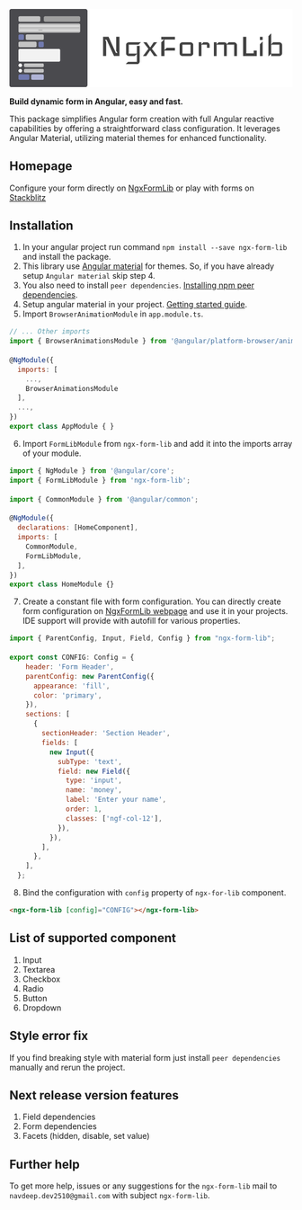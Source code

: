 ![alt text](https://github.com/Nav2510/form-lib-workspace/blob/develop/src/assets/icons/logo-lg.svg?raw=true)

**Build dynamic form in Angular, easy and fast.**

This package simplifies Angular form creation with full Angular reactive capabilities by offering a straightforward class configuration. It leverages Angular Material, utilizing material themes for enhanced functionality.

## Homepage

Configure your form directly on [NgxFormLib](https://ngx-form-lib.web.app/) or play with forms on [Stackblitz](https://stackblitz.com/edit/angular-ivy-5hodcd)


## Installation

1. In your angular project run command `npm install --save ngx-form-lib` and install the package.
2. This library use [Angular material](https://material.angular.io/) for themes. So, if you have already setup `Angular material` skip step 4.
3. You also need to install `peer dependencies`. [Installing npm peer dependencies](https://www.npmjs.com/package/npm-install-peers).
4. Setup angular material in your project. [Getting started guide](https://material.angular.io/guide/getting-started).
5. Import `BrowserAnimationModule` in `app.module.ts`.
```javascript
// ... Other imports
import { BrowserAnimationsModule } from '@angular/platform-browser/animations';

@NgModule({
  imports: [
    ...,
    BrowserAnimationsModule
  ],
  ...,
})
export class AppModule { }
```
6. Import `FormLibModule` from `ngx-form-lib` and add it into the imports array of your module.
```javascript
import { NgModule } from '@angular/core';
import { FormLibModule } from 'ngx-form-lib';

import { CommonModule } from '@angular/common';

@NgModule({
  declarations: [HomeComponent],
  imports: [
    CommonModule,
    FormLibModule,
  ],
})
export class HomeModule {}
```

7. Create a constant file with form configuration. You can directly create form configuration on [NgxFormLib webpage](https://ngx-form-lib.web.app/) and use it in your projects. IDE support will provide with autofill for various properties.
```javascript
import { ParentConfig, Input, Field, Config } from "ngx-form-lib";

export const CONFIG: Config = {
    header: 'Form Header',
    parentConfig: new ParentConfig({
      appearance: 'fill',
      color: 'primary',
    }),
    sections: [
      {
        sectionHeader: 'Section Header',
        fields: [
          new Input({
            subType: 'text',
            field: new Field({
              type: 'input',
              name: 'money',
              label: 'Enter your name',
              order: 1,
              classes: ['ngf-col-12'],
            }),
          }),
        ],
      },
    ],
  };
  ```


8. Bind the configuration with `config` property of `ngx-for-lib` component.
```html
<ngx-form-lib [config]="CONFIG"></ngx-form-lib>
```

## List of supported component

1. Input
2. Textarea
3. Checkbox
4. Radio
5. Button
6. Dropdown

## Style error fix

If you find breaking style with material form just install `peer dependencies` manually and rerun the project.

## Next release version features

1. Field dependencies
2. Form dependencies
3. Facets (hidden, disable, set value)

## Further help

To get more help, issues or any suggestions for the `ngx-form-lib` mail to  `navdeep.dev2510@gmail.com` with subject `ngx-form-lib`.
